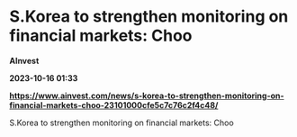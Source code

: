 # S.Korea to strengthen monitoring on financial markets: Choo
**AInvest**

**2023-10-16 01:33**

**https://www.ainvest.com/news/s-korea-to-strengthen-monitoring-on-financial-markets-choo-23101000cfe5c7c76c2f4c48/**

S.Korea to strengthen monitoring on financial markets: Choo